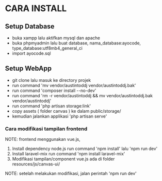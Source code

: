 <!DOCTYPE html>
<html>
<body>
<h1> CARA INSTALL</h1>

<h2> Setup Database </h2>
<ul>
    <li> buka xampp lalu aktifkan mysql dan apache</li>
    <li> buka phpmyadmin lalu buat database, nama_database:ayocode, type_database:utf8mb4_general_ci</li>
    <li> import ayocode.sql</li>
</ul>

<h2> Setup WebApp </h2>
<ul>
    <li>
        git clone <url projek> lalu masuk ke directory projek
    </li>
    <li>
        run command 'mv vendor/austintoddj vendor/austintoddj.bak'
    </li>
    <li>
        run command 'composer install --no-dev'
    </li>
    <li>
        run command 'rm -r vendor/austintoddj && mv vendor/austintoddj.bak vendor/austintoddj'
    </li>
    <li>
        run command 'php artisan storage:link'
    </li>
    <li>
        copy assets ( folder canvas ) ke dalam public/storage/
    </li>
    <li>
        kemudian jalankan applikasi 'php artisan serve'
    </li>
</ul>
<h3> Cara modifikasi tampilan frontend </h3>
NOTE: frontend menggunakan vue.js, 

1. Install dependency node.js
run command 'npm install' lalu 'npm run dev'
2. Install laravel-mix
run command 'npm install laravel-mix'
3. Modifikasi tampilan/component vue.js ada di folder resources/js/canvas-ui/

NOTE: setelah melakukan modifikasi, jalan perintah 'npm run dev'

</body>
</html>
